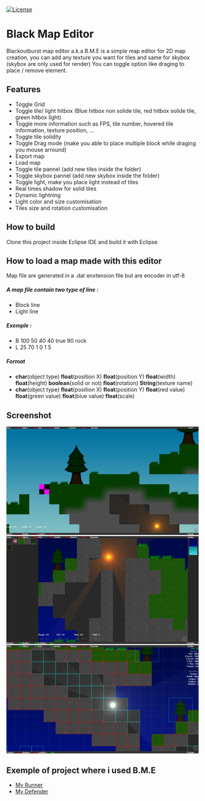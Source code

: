[![License](https://img.shields.io/github/license/Blackoutburst/Black-Map-Editor.svg)](LICENSE)

# Black Map Editor

Blackoutburst map editor a.k.a B.M.E is a simple map editor for 2D map creation, you can add any texture you want for tiles and same for skybox (skybox are only used for render)
You can toggle option like draging to place / remove element.

## Features
- Toggle Grid
- Toggle tile/ light hitbox (Blue hitbox non solide tile, red hitbox solide tile, green hitbox light)
- Toggle more information such as FPS, tile number, hovered tile information, texture position, ...
- Toggle tile solidity
- Toggle Drag mode (make you able to place multiple block while draging you mouse arround)
- Export map
- Load map
- Toggle tile pannel (add new tiles inside the folder)
- Toggle skybox pannel (add new skybox inside the folder)
- Toggle light, make you place light instead of tiles
- Real times shadow for solid tiles
- Dynamic lightning
- Light color and size customisation
- Tiles size and rotation customisation

## How to build
Clone this project inside Eclipse IDE and build it with Eclipse

## How to load a map made with this editor
Map file are generated in a .dat enxtension file but are encoder in utf-8
##### A map file contain two type of line :
- Block line
- Light line

##### Exemple :
- B 100 50 40 40 true 90 rock
- L 25 70 1 0 1 5

##### Format
- **char**(object type) **float**(position X)  **float**(position Y) **float**(width) **float**(height) **boolean**(solid or not) **float**(rotation) **String**(texture name)
- **char**(object type) **float**(position X)  **float**(position Y) **float**(red value) **float**(green value) **float**(blue value) **float**(scale)

## Screenshot
![screen1](/screen1.png)
![screen2](/screen2.png)
![screen1](/screen3.png)

 ## Exemple of project where i used B.M.E
- [My Runner](https://github.com/Blackoutburst/My-Runner)
- [My Defender](https://github.com/Blackoutburst/My_Defender)
